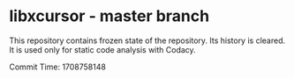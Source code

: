 # libxcursor - master branch

This repository contains frozen state of the repository.
Its history is cleared. It is used only for static code
analysis with Codacy.

Commit Time: 1708758148